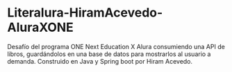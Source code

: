 # Literalura-HiramAcevedo-AluraXONE
Desafío del programa ONE Next Education X Alura consumiendo una API de libros, guardándolos en una base de datos para mostrarlos al usuario a demanda. Construido en Java y Spring boot por Hiram Acevedo.